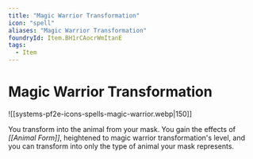 ```yaml
---
title: "Magic Warrior Transformation"
icon: "spell"
aliases: "Magic Warrior Transformation"
foundryId: Item.BH1rCAocrWmItanE
tags:
  - Item
---
```


# Magic Warrior Transformation
![[systems-pf2e-icons-spells-magic-warrior.webp|150]]

You transform into the animal from your mask. You gain the effects of _[[Animal Form]]_, heightened to magic warrior transformation's level, and you can transform into only the type of animal your mask represents.
